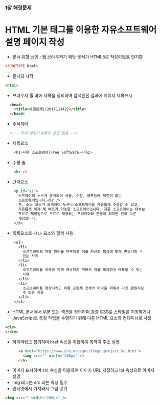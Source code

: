 
### 1장 해결문제

# HTML 기본 태그를 이용한 자유소프트웨어 설명 페이지 작성

- 문서 유형 선언 : 웹 브라우저가 해당 문서가 HTML5로 작성되었음 인지함
```html
<!DOCTYPE html>
```
- 문서의 시작
```html
<html>
```
- 브라우저 툴 바에 제목을 정의하며 검색엔진 결과에 페이지 제목표시
```html
  <head>
    <title>해결문제1(201711142)</title>
  </head>
```
- 주석처리
```html
  <!-- 주석(설명):실행과 상관 없음 -->
```
- 제목요소
```html
    <h1>자유 소프트웨어(Free Software)</h1>
```
- 수평 줄
```html
    <hr />
```
- 단락요소
```html
    <p id="s1">
      소프웨어의 소스가 공개되어 사용, 수정, 배포등에 제한이 없는
      소프트웨어입니다.<br />
      즉, 소스 코드가 공개되어 누구나 소프트웨어를 자유롭게 수정할 수 있고,
      자유롭게 복제 및 배포가 가능한 소프트웨어입니다. 자유 소프트웨어는 대부분
      무료로 제공됨으로 무료로 제공되는 프리웨어와 혼동이 되지만 전혀 다른
      개념입니다.
    </p>
```
- 목록요소로 `<li>` 요소와 함께 사용
```html
    <ul>
      <li>
        소프트웨어의 작동 원리를 연구하고 이를 자신의 필요에 맞게 변경시킬 수
        있는 자유
      </li>
      <li>
        소프트웨어를 이웃과 함께 공유하기 위해서 이를 복제하고 배포할 수 있는
        자유
      </li>
      <li>
        소프트웨어를 향상시키고 이를 공동체 전체의 이익을 위해서 다신 환원시킬
        수 있는 자유
      </li>
    </ul>
```
- HTML 문서에서 부분 또는 섹션을 정의하며 종종 CSS로 스타일을 지정하거나 JavaScript로 특정 작업을 수행하기 위해 다른 HTML 요소의 컨테이너로 사용
```html
<div>
</div>
```
- 하이퍼링크 정의하며 href 속성을 이용하여 목적지 주소 설정
```html
      <a href="https://www.gnu.org/gnu/thegnuproject.ko.html">
        <img src="" width="200px" />
      </a>

```
- 이미지 표시하며 src 속성을 이용하여 이미지 URL 지정하고 lat 속성으로 이미지 설명
- img 태그는 src 라는 속성 필수 
- 인터넷에서 가져와서 그림 넣기
```html
<img src="" width="200px" />
```